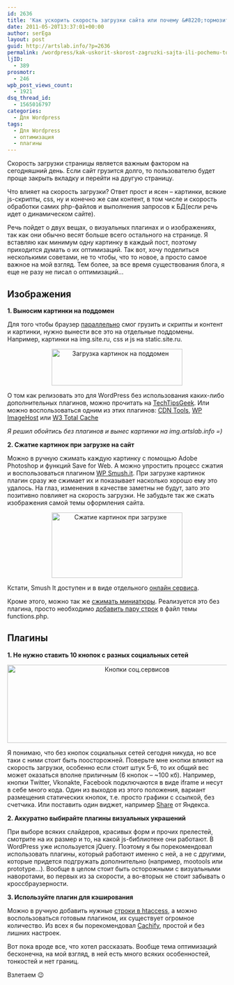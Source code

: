 ```yaml
---
id: 2636
title: 'Как ускорить скорость загрузки сайта или почему &#8220;тормозит&#8221; мой блог?'
date: 2011-05-20T13:37:01+00:00
author: serEga
layout: post
guid: http://artslab.info/?p=2636
permalink: /wordpress/kak-uskorit-skorost-zagruzki-sajta-ili-pochemu-tormozit-moj-blog/
ljID:
  - 389
prosmotr:
  - 246
wpb_post_views_count:
  - 1921
dsq_thread_id:
  - 1565016797
categories:
  - Для Wordpress
tags:
  - Для Wordpress
  - оптимизация
  - плагины
---
```

Скорость загрузки страницы является важным фактором на сегодняшний день. Если сайт грузится долго, то пользователю будет проще закрыть вкладку и перейти на другую страницу.

Что влияет на скорость загрузки? Ответ прост и ясен &#8211; картинки, всякие js-скрипты, css, ну и конечно же сам контент, в том числе и скорость обработки самих php-файлов и выполнения запросов к БД(если речь идет о динамическом сайте).

Речь пойдет о двух вещах, о визуальных плагинах и о изображениях, так как они обычно весят больше всего остального на странице. Я вставляю как минимум одну картинку в каждый пост, поэтому приходится думать о их оптимизаций. Так вот, хочу поделиться несколькими советами, не то чтобы, что то новое, а просто самое важное на мой взгляд. Тем более, за все время существования блога, я еще не разу не писал о оптимизаций&#8230;

<!--more-->

## Изображения

**1. Выносим картинки на поддомен**

Для того чтобы браузер [параллельно](http://yuiblog.com/blog/2007/04/11/performance-research-part-4/) смог грузить и скрипты и контент и картинки, нужно вынести все это на отдельные поддомены. Например, картинки на img.site.ru, css и js на static.site.ru.

<center>
  <a href="http://img.artslab.info/two_parallel.png"><img src="http://img.artslab.info/two_parallel-300x84.png" alt="Загрузка картинок на поддомен" title="two_parallel" width="300" height="84" class="alignnone size-medium wp-image-2954" srcset="http://img.artslab.info/two_parallel-300x84.png 300w, http://img.artslab.info/two_parallel.png 711w" sizes="(max-width: 300px) 100vw, 300px" /></a>
</center>

О том как релизовать это для WordPress без использования каких-либо дополнительных плагинов, можно прочитать на [TechTipsGeek](http://www.techtipsgeek.com/host-images-wordpress-blog-subdomain-better-speed/6897/). Или можно воспользоваться одним из этих плагинов: [CDN Tools](http://wordpress.org/extend/plugins/cdn-tools/), [WP ImageHost](http://wordpress.org/extend/plugins/wp-imagehost/) или [W3 Total Cache](http://wordpress.org/extend/plugins/w3-total-cache/)

_Я решил обойтись без плагинов и вынес картинки на img.artslab.info =)_

**2. Сжатие картинок при загрузке на сайт**

Можно в ручную сжимать каждую картинку с помощью Adobe Photoshop и функций Save for Web. А можно упростить процесс сжатия и воспользоваться плагином [WP Smush.it](http://wordpress.org/extend/plugins/wp-smushit/). При загрузке картинок плагин сразу же сжимает их и показывает насколько хорошо ему это удалось. На глаз, изменения в качестве заметны не будут, зато это позитивно повлияет на скорость загрузки. Не забудьте так же сжать изображения самой темы оформления сайта. 

<center>
  <a href="http://img.artslab.info/smushit_pic.jpg"><img src="http://img.artslab.info/smushit_pic-300x150.jpg" alt="Сжатие картинок при загрузке" title="smushit_pic" width="300" height="150" class="alignnone size-medium wp-image-2955" srcset="http://img.artslab.info/smushit_pic-300x150.jpg 300w, http://img.artslab.info/smushit_pic.jpg 707w" sizes="(max-width: 300px) 100vw, 300px" /></a>
</center>

Кстати, Smush It доступен и в виде отдельного [онлайн сервиса](http://www.smushit.com/ysmush.it/).

Кроме этого, можно так же [сжимать миниатюры](http://www.skidoosh.co.uk/php/wordpress-jpeg-thumbnail-image-quality-setting-and-adjustment/). Реализуется это без плагина, просто необходимо [добавить пару строк](http://www.skidoosh.co.uk/php/wordpress-jpeg-thumbnail-image-quality-setting-and-adjustment/) в файл темы functions.php.

## Плагины

**1. Не нужно ставить 10 кнопок с разных социальных сетей**

<center>
  <img src="http://img.artslab.info/social_buttons.jpg" alt="Кнопки соц.сервисов" title="social_buttons" width="580" height="179" class="alignnone size-full wp-image-2963" srcset="http://img.artslab.info/social_buttons.jpg 580w, http://img.artslab.info/social_buttons-300x92.jpg 300w" sizes="(max-width: 580px) 100vw, 580px" />
</center>

Я понимаю, что без кнопок социальных сетей сегодня никуда, но все таки с ними стоит быть поосторожней. Поверьте мне кнопки влияют на скорость загрузки, особенно если стоит штук 5-6, то их общий вес может оказаться вполне приличным (6 кнопок &#8211; ~100 кб). Например, кнопки Twitter, Vkonakte, Facebook подключаются в виде iframe и несут в себе много кода. Один из выходов из этого положения, вариант размещения статических кнопок, т.е. просто графики с ссылкой, без счетчика. Или поставить один виджет, например [Share](http://api.yandex.ru/share/) от Яндекса.

**2. Аккуратно выбирайте плагины визуальных украшений**

При выборе всяких слайдеров, красивых форм и прочих прелестей, смотрите на их размер и то, на какой js-библиотеке они работают. В WordPress уже используется jQuery. Поэтому я бы порекомендовал использовать плагины, который работают именно с ней, а не с другими, которые придется подгружать дополнительно (например, mootools или prototype&#8230;). Вообще в целом стоит быть осторожными с визуальными наворотами, во первых из за скорости, а во-вторых не стоит забывать о кроссбраузерности.

**3. Используйте плагин для кэширования**

Можно в ручную добавить нужные [строки в htaccess](http://www.art-shok.ru/advice/htaccess-examples/), а можно воспользоваться готовым плагином, их существует огромное количество. Из всех я бы порекомендовал [Cachify](http://wordpress.org/extend/plugins/cachify/), простой и без лишних настроек.

Вот пока вроде все, что хотел рассказать. Вообще тема оптимизаций бесконечна, на мой взгляд, в ней есть много всяких особенностей, тонкостей и нет границ.
  
Взлетаем 😉